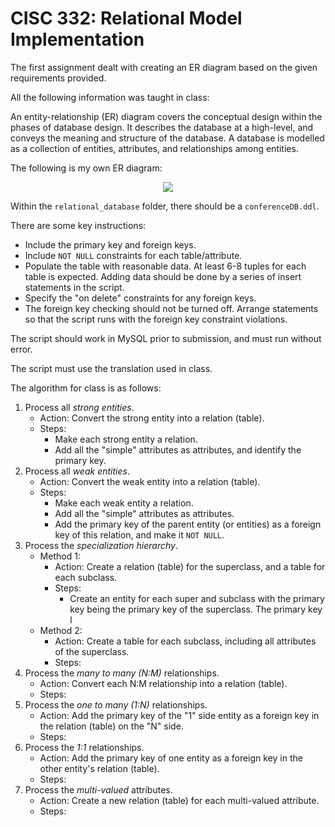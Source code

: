 # CISC 332: Relational Model Implementation 

The first assignment dealt with creating an ER diagram based on the given requirements provided. 

All the following information was taught in class:

An entity-relationship (ER) diagram covers the conceptual design within the phases of database design. It describes the database at a high-level, and conveys the meaning and structure of the database. A database is modelled as a collection of entities, attributes, and relationships among entities. 

The following is my own ER diagram:

<div align="center">    
    <img src="er_diagram/erdiagram.png"></img>
</div> 

Within the ```relational_database``` folder, there should be a ```conferenceDB.ddl```. 

There are some key instructions:
- Include the primary key and foreign keys.
- Include ```NOT NULL``` constraints for each table/attribute.
- Populate the table with reasonable data. At least 6-8 tuples for each table is expected. Adding data should be done by a series of insert statements in the script.
- Specify the "on delete" constraints for any foreign keys. 
- The foreign key checking should not be turned off. Arrange statements so that the script runs with the foreign key constraint violations.

The script should work in MySQL prior to submission, and must run without error. 

The script must use the translation used in class.

The algorithm for class is as follows:

1. Process all *strong entities*.
    - Action: Convert the strong entity into a relation (table).
    - Steps:
        - Make each strong entity a relation.
        - Add all the "simple" attributes as attributes, and identify the primary key.
2. Process all *weak entities*.
    - Action: Convert the weak entity into a relation (table).
    - Steps: 
        - Make each weak entity a relation.
        - Add all the "simple" attributes as attributes.
        - Add the primary key of the parent entity (or entities) as a foreign key of this relation, and make it ```NOT NULL```.
3. Process the *specialization hierarchy*.
    - Method 1:
        - Action: Create a relation (table) for the superclass, and a table for each subclass.
        - Steps:
            - Create an entity for each super and subclass with the primary key being the primary key of the superclass. The primary key l
    - Method 2:
        - Action: Create a table for each subclass, including all attributes of the superclass.
        - Steps:
4. Process the *many to many (N:M)* relationships.
    - Action: Convert each N:M relationship into a relation (table).
    - Steps:
5. Process the *one to many (1:N)* relationships.
    - Action: Add the primary key of the "1" side entity as a foreign key in the relation (table) on the "N" side.
    - Steps:
6. Process the *1:1* relationships.
    - Action: Add the primary key of one entity as a foreign key in the other entity's relation (table).
    - Steps:
7. Process the *multi-valued* attributes.
    - Action: Create a new relation (table) for each multi-valued attribute.
    - Steps: